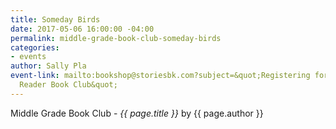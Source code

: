 ```yaml
---
title: Someday Birds
date: 2017-05-06 16:00:00 -04:00
permalink: middle-grade-book-club-someday-birds
categories:
- events
author: Sally Pla
event-link: mailto:bookshop@storiesbk.com?subject=&quot;Registering for 5/6 Middle
  Reader Book Club&quot;
---
```


Middle Grade Book Club - *{{ page.title }}* by {{ page.author }}
